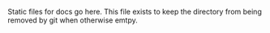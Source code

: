 Static files for docs go here. This file exists to keep the directory
from being removed by git when otherwise emtpy.